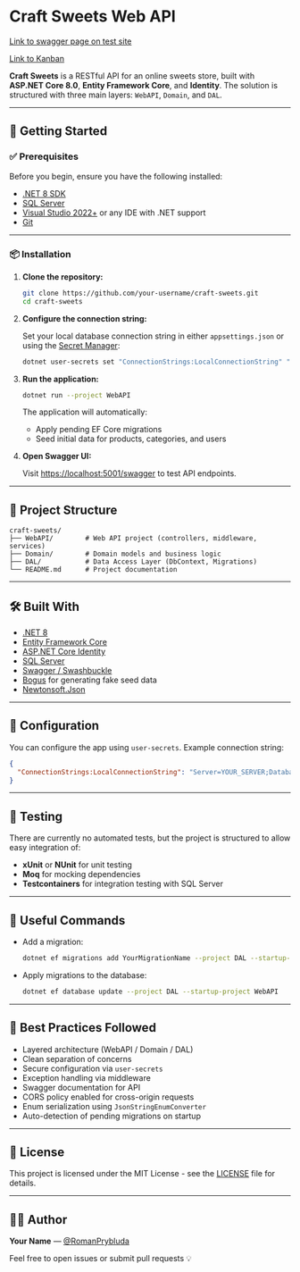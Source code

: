 # Craft Sweets Web API

[Link to swagger page on test site](http://craft-sweets.runasp.net/swagger/index.html)

[Link to Kanban](https://github.com/users/gentlenestle/projects/1)

**Craft Sweets** is a RESTful API for an online sweets store, built with **ASP.NET Core 8.0**, **Entity Framework Core**, and **Identity**. The solution is structured with three main layers: `WebAPI`, `Domain`, and `DAL`.

---

## 🚀 Getting Started

### ✅ Prerequisites

Before you begin, ensure you have the following installed:

- [.NET 8 SDK](https://dotnet.microsoft.com/download/dotnet/8.0)
- [SQL Server](https://www.microsoft.com/en-us/sql-server/sql-server-downloads)
- [Visual Studio 2022+](https://visualstudio.microsoft.com/) or any IDE with .NET support
- [Git](https://git-scm.com/)

---

### 📦 Installation

1. **Clone the repository:**

   ```bash
   git clone https://github.com/your-username/craft-sweets.git
   cd craft-sweets
   ```

2. **Configure the connection string:**

   Set your local database connection string in either `appsettings.json` or using the [Secret Manager](https://learn.microsoft.com/en-us/aspnet/core/security/app-secrets):

   ```bash
   dotnet user-secrets set "ConnectionStrings:LocalConnectionString" "Server=YOUR_SERVER_NAME;Database=CraftSweetDB;Trusted_Connection=True;Encrypt=False;"
   ```

3. **Run the application:**

   ```bash
   dotnet run --project WebAPI
   ```

   The application will automatically:
   - Apply pending EF Core migrations
   - Seed initial data for products, categories, and users

4. **Open Swagger UI:**

   Visit [https://localhost:5001/swagger](https://localhost:5001/swagger) to test API endpoints.

---

## 🧱 Project Structure

```
craft-sweets/
├── WebAPI/        # Web API project (controllers, middleware, services)
├── Domain/        # Domain models and business logic
├── DAL/           # Data Access Layer (DbContext, Migrations)
└── README.md      # Project documentation
```

---

## 🛠️ Built With

- [.NET 8](https://dotnet.microsoft.com/)
- [Entity Framework Core](https://docs.microsoft.com/ef/core/)
- [ASP.NET Core Identity](https://learn.microsoft.com/aspnet/core/security/authentication/identity)
- [SQL Server](https://www.microsoft.com/en-us/sql-server/)
- [Swagger / Swashbuckle](https://github.com/domaindrivendev/Swashbuckle.AspNetCore)
- [Bogus](https://github.com/bchavez/Bogus) for generating fake seed data
- [Newtonsoft.Json](https://www.newtonsoft.com/json)

---

## 🔧 Configuration

You can configure the app using `user-secrets`. Example connection string:

```json
{
  "ConnectionStrings:LocalConnectionString": "Server=YOUR_SERVER;Database=CraftSweetDB;Trusted_Connection=True;Encrypt=False;"
}
```

---

## 🧪 Testing

There are currently no automated tests, but the project is structured to allow easy integration of:

- **xUnit** or **NUnit** for unit testing
- **Moq** for mocking dependencies
- **Testcontainers** for integration testing with SQL Server

---

## 📌 Useful Commands

- Add a migration:

  ```bash
  dotnet ef migrations add YourMigrationName --project DAL --startup-project WebAPI
  ```

- Apply migrations to the database:

  ```bash
  dotnet ef database update --project DAL --startup-project WebAPI
  ```

---

## 📖 Best Practices Followed

- Layered architecture (WebAPI / Domain / DAL)
- Clean separation of concerns
- Secure configuration via `user-secrets`
- Exception handling via middleware
- Swagger documentation for API
- CORS policy enabled for cross-origin requests
- Enum serialization using `JsonStringEnumConverter`
- Auto-detection of pending migrations on startup

---

## 📄 License

This project is licensed under the MIT License - see the [LICENSE](LICENSE) file for details.

---

## 🙋‍♂️ Author

**Your Name** — [@RomanPrybluda](https://github.com/RomanPrybluda)

Feel free to open issues or submit pull requests 💡
